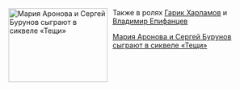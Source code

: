 <!--2025-08-15 11:08:44-->
<div class="yb">
  <div class="rss kino_kino"><a href="https://www.kino-teatr.ru/kino/news/y2025/8-15/38654/" title="Мария Аронова и Сергей Бурунов сыграют в сиквеле «Тещи»"><img src="https://www.kino-teatr.ru/news/4/5/38654/poster.jpg" width="196" height="147" align="left" hspace="5" style="margin: 0px 10px 0px 5px" alt="Мария Аронова и Сергей Бурунов сыграют в сиквеле «Тещи»"/></a>Также в ролях <a href=https://www.kino-teatr.ru/kino/acter/m/star/4600/bio/ target=_blank>Гарик Харламов</a> и <a href=https://www.kino-teatr.ru/kino/acter/m/ros/1442/bio/ target=_blank>Владимир Епифанцев</a> <p class="titl"><a href="https://www.kino-teatr.ru/kino/news/y2025/8-15/38654/">Мария Аронова и Сергей Бурунов сыграют в сиквеле «Тещи»</a></p></div>
</div>
